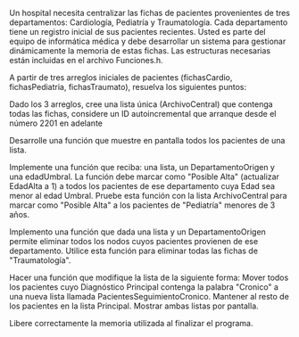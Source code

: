 Un hospital necesita centralizar las fichas de pacientes provenientes de tres departamentos: Cardiología, Pediatría y Traumatología. Cada departamento tiene un registro inicial de sus pacientes recientes. Usted es parte del equipo de informática médica y debe desarrollar un sistema para gestionar dinámicamente la memoria de estas fichas. Las estructuras necesarias están incluidas en el archivo Funciones.h.

A partir de tres arreglos iniciales de pacientes (fichasCardio, fichasPediatria, fichasTraumato), resuelva los siguientes puntos:

Dado los 3 arreglos, cree una lista única (ArchivoCentral) que contenga todas las fichas, considere un ID autoincremental que arranque desde el número 2201 en adelante

Desarrolle una función que muestre en pantalla todos los pacientes de una lista.

Implemente una función que reciba: una lista, un DepartamentoOrigen y una edadUmbral. La función debe marcar como "Posible Alta" (actualizar EdadAlta a 1) a todos los pacientes de ese departamento cuya Edad sea menor al edad Umbral. Pruebe esta función con la lista ArchivoCentral para marcar como "Posible Alta" a los pacientes de "Pediatría" menores de 3 años.

Implemento una función que dada una lista y un DepartamentoOrigen permite eliminar todos los nodos cuyos pacientes provienen de ese departamento. Utilice esta función para eliminar todas las fichas de "Traumatología".

Hacer una función que modifique la lista de la siguiente forma: Mover todos los pacientes cuyo Diagnóstico Principal contenga la palabra "Cronico" a una nueva lista llamada PacientesSeguimientoCronico. Mantener al resto de los pacientes en la lista Principal. Mostrar ambas listas por pantalla.

Libere correctamente la memoria utilizada al finalizar el programa.
